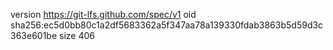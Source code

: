 version https://git-lfs.github.com/spec/v1
oid sha256:ec5d0bb80c1a2df5683362a5f347aa78a139330fdab3863b5d59d3c363e601be
size 406
